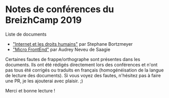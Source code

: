 # Notes de conférences du BreizhCamp 2019

Liste de documents

- ["Internet et les droits humains"](./keynote_ouverture.md) par Stephane Bortzmeyer
- ["Micro FrontEnd"](./micro_frontend.md) par Audrey Neveu de Saagie

Certaines fautes de frappe/orthographe sont présentes dans les documents. Ils ont été rédigés directement lors des conférences et n'ont pas tous été corrigés ou traduits en français (homogénéisation de la langue de lecture des documents). Si vous voyez des fautes, n'hésitez pas à faire une PR, je les ajouterai avec plaisir. ;)

Merci et bonne lecture !
